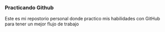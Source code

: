 ### **Practicando Github**
Este es mi repostorio personal donde practico mis habilidades con GitHub para tener un mejor flujo de trabajo

